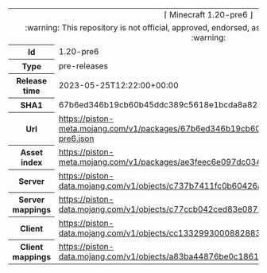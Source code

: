 <html><table>
<tr><td colspan="2" align="center"><img width="0" height="0"><br/>⌈ Minecraft 1.20-pre6 ⌋<br/><img width="0" height="0"></td></tr>
<tr><td colspan="2" align="center"><img width="0" height="0"><br/>
:warning: This repository is not official, approved, endorsed, associated or connected with Mojang :warning:
<br/><img width="0" height="0"></td></tr>
<tr><th>Id</th><td>1.20-pre6</td></tr>
<tr><th>Type</th><td>pre-releases</td></tr>
<tr><th>Release time</th><td>2023-05-25T12:22:00+00:00</td></tr>
<tr><th>SHA1</th><td>67b6ed346b19cb60b45ddc389c5618e1bcda8a82</td></tr>
<tr><th>Url</th><td><a href="https://piston-meta.mojang.com/v1/packages/67b6ed346b19cb60b45ddc389c5618e1bcda8a82/1.20-pre6.json">https://piston-meta.mojang.com/v1/packages/67b6ed346b19cb60b45ddc389c5618e1bcda8a82/1.20-pre6.json</a></td></tr>
<tr><th>Asset index</th><td><a href="https://piston-meta.mojang.com/v1/packages/ae3feec6e097dc03490fc6d8591f23107953f350/5.json">https://piston-meta.mojang.com/v1/packages/ae3feec6e097dc03490fc6d8591f23107953f350/5.json</a></td></tr>
<tr><th>Server</th><td><a href="https://piston-data.mojang.com/v1/objects/c737b7411fc0b60426a9feca83d09d63f4a86f27/server.jar">https://piston-data.mojang.com/v1/objects/c737b7411fc0b60426a9feca83d09d63f4a86f27/server.jar</a></td></tr>
<tr><th>Server mappings</th><td><a href="https://piston-data.mojang.com/v1/objects/c77ccb042ced83e08727a05f0e289e4a4f981b39/server.txt">https://piston-data.mojang.com/v1/objects/c77ccb042ced83e08727a05f0e289e4a4f981b39/server.txt</a></td></tr>
<tr><th>Client</th><td><a href="https://piston-data.mojang.com/v1/objects/cc1332993000882883e40cf28bc41f2d01e2ed0d/client.jar">https://piston-data.mojang.com/v1/objects/cc1332993000882883e40cf28bc41f2d01e2ed0d/client.jar</a></td></tr>
<tr><th>Client mappings</th><td><a href="https://piston-data.mojang.com/v1/objects/a83ba44876be0c1861e2ca4eb6e2e713bab300cd/client.txt">https://piston-data.mojang.com/v1/objects/a83ba44876be0c1861e2ca4eb6e2e713bab300cd/client.txt</a></td></tr>
</table></html>